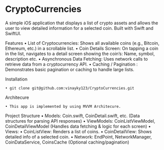 # CryptoCurrencies

A simple iOS application that displays a list of crypto assets and allows the user to view detailed information for a selected coin. Built with Swift and SwiftUI.

Features
    •    List of Cryptocurrencies: Shows all available coins (e.g., Bitcoin, Ethereum, etc.) in a scrollable list.
    •    Coin Details Screen: On tapping a coin in the list, navigates to a detail screen showing the coin’s: Name, symbol, description etc.
    •    Asynchronous Data Fetching: Uses network calls to retrieve data from a cryptocurrency API.
    •    Caching / Pagination : Demonstrates basic pagination or caching to handle large lists.


Installation

    • git clone git@github.com:vinayky123/CryptoCurrencies.git
    
Architecure
    
    • This app is implemented by using MVVM Architecure.

Project Structure
    •    Models: Coin.swift, CoinDetail.swift, etc. (Data structures for parsing API responses)
    •    ViewModels: CoinListViewModel, CoinDetailViewModel (Handles data fetching & logic for each screen)
    •    Views:
    •    CoinListView: Renders a list of coins.
    •    CoinDetailView: Shows detailed info of a selected coin.
    •    Network: EndPoint, NetworkManager, CoinDataService, CoinsCache (Optional caching/pagination)
